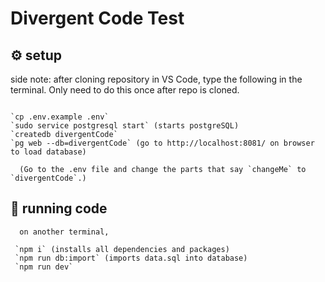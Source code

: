 # Divergent Code Test

## :gear: setup
side note: after cloning repository in VS Code, type the following in the terminal. Only need to do this once after repo is cloned.

```shell

`cp .env.example .env`
`sudo service postgresql start` (starts postgreSQL)
`createdb divergentCode`
`pg web --db=divergentCode` (go to http://localhost:8081/ on browser to load database)

  (Go to the .env file and change the parts that say `changeMe` to `divergentCode`.)

```

## :running: running code

```shell
  on another terminal,

 `npm i` (installs all dependencies and packages)
 `npm run db:import` (imports data.sql into database)
 `npm run dev`
```
